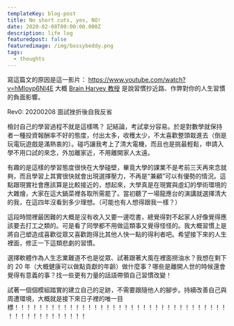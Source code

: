 ```yaml
---
templateKey: blog-post
title: No short cuts, yes, NO!
date: 2020-02-08T00:00:00.000Z
description: life log 
featuredpost: false
featuredimage: /img/bossybeddy.png
tags:
  - thoughts
---
```

寫這篇文的原因是這一影片：
https://www.youtube.com/watch?v=hMloyp6NI4E
大概 [Brain Harvey 教授](https://people.eecs.berkeley.edu/~bh/) 是說習慣抄近路、作弊對你的人生習慣的負面影響。

Rev0: 20200208 面試挫折後自我反省

檢討自己的學習過程不就是這樣嗎？ 記結論，考試拿分容易。於是對數學就保持者一種投資報酬率不好的態度，付出太多，收穫太少，不太喜歡整頭栽進去（倒是玩電玩遊戲是滿熱衷的）。碰巧讓我考上了清大電機，而且也是挑最輕鬆，申請入學不用口試的來念，外加離家近，不用離開家人太遠。

有趣的是這樣的學習態度很快在大學碰壁，畢竟大學的課業不是考前三天再來念就夠，而且學習上其實很快就會出現選擇壓力，不再是“兼顧”可以有優勢的情況。這點跟現實社會應該算是比較接近的，想起來，大學真是在現實與虛幻的學術環境的大雜燴，大家在這大鍋菜裡各取所需罷了。當初聽了一場龍應台的演講就選擇清大的我，在這四年沒看到多少理想。（可能也有人想得跟我一樣？）

這段時間裡最困難的大概是沒有收入又要一邊唸書，總覺得對不起家人好像覺得應該要去打工之類的。可是看了同學都不用做這類事又覺得怪怪的。我大概習慣上是將自己塑造成喜歡從眾又喜歡跑得比其他人快一點的得利者吧。希望接下來的人生裡面，修正一下這類悲劇的習慣。

選擇軟體作為人生志業難道不也是從眾、試著跟著大風在裡面撈油水？我想在剩下的 20 年（大概健康可以做點貢獻的年齡）做什麼事？哪些是離開人世的時候還會覺得有意義的事？找一些更有力量的話語帶領自己習慣改變！

試著一個個模組踏實的建立自己的足跡，不需要跟隨他人的腳步。持續改善自己與周遭環境，大概就是接下來日子裡的唯一目標！！！！！！！！！！！！！！！！！！！！！！！！！！！！！！！！！！！！！！！！！！！！！！！！